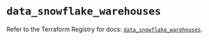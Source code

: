 # `data_snowflake_warehouses`

Refer to the Terraform Registry for docs: [`data_snowflake_warehouses`](https://registry.terraform.io/providers/snowflake-labs/snowflake/1.0.0/docs/data-sources/warehouses).
